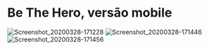 # Be The Hero, versão mobile

![Screenshot_20200328-171228](https://user-images.githubusercontent.com/59968647/77832943-61ab6e00-7118-11ea-8de6-45236b3e94bc.png)
![Screenshot_20200328-171446](https://user-images.githubusercontent.com/59968647/77832946-64a65e80-7118-11ea-8785-27a52922c32a.png)
![Screenshot_20200328-171456](https://user-images.githubusercontent.com/59968647/77832947-65d78b80-7118-11ea-901f-3ef12e70176f.png)

